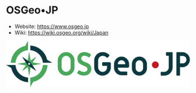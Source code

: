 OSGeo•JP
========

* Website: https://www.osgeo.jp
* Wiki: https://wiki.osgeo.org/wiki/Japan

![OSGeo](osgeo-jp-logo.png)
